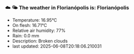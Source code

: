 ### ☁️ 🌤️  The weather in Florianópolis is: Florianópolis

- Temperature: 16.95°C
- On flesh: 16.71°C
- Relative air humidity: 77%
- Rain: 0.0 mm
- Description: Broken clouds
- last updated: 2025-06-08T20:18:06.210031
